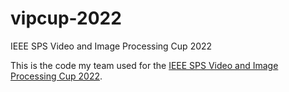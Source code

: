 # vipcup-2022
IEEE SPS Video and Image Processing Cup 2022

This is the code my team used for the [IEEE SPS Video and Image Processing Cup 2022](https://2022.ieeeicip.org/video-and-image-processing-cup/).
